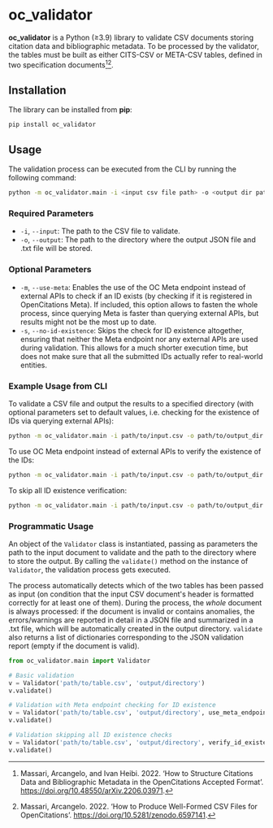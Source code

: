 # oc_validator

**oc_validator** is a Python (≥3.9) library to validate CSV documents storing citation data and bibliographic metadata.
To be processed by the validator, the tables must be built as either CITS-CSV or META-CSV tables, defined in two specification documents[^1][^2].

[^1]: Massari, Arcangelo, and Ivan Heibi. 2022. ‘How to Structure Citations Data and Bibliographic Metadata in the OpenCitations Accepted Format’. https://doi.org/10.48550/arXiv.2206.03971.

[^2]: Massari, Arcangelo. 2022. ‘How to Produce Well-Formed CSV Files for OpenCitations’. https://doi.org/10.5281/zenodo.6597141.

## Installation
The library can be installed from **pip**:
```
pip install oc_validator
```

## Usage

The validation process can be executed from the CLI by running the following command:

```bash
python -m oc_validator.main -i <input csv file path> -o <output dir path> [-m] [-s]
```

### Required Parameters

- `-i`, `--input`: The path to the CSV file to validate.
- `-o`, `--output`: The path to the directory where the output JSON file and .txt file will be stored.

### Optional Parameters

- `-m`, `--use-meta`: Enables the use of the OC Meta endpoint instead of external APIs to check if an ID exists (by checking if it is registered in OpenCitations Meta). If included, this option allows to fasten the whole process, since querying Meta is faster than querying external APIs, but results might not be the most up to date.
- `-s`, `--no-id-existence`: Skips the check for ID existence altogether, ensuring that neither the Meta endpoint nor any external APIs are used during validation. This allows for a much shorter execution time, but does not make sure that all the submitted IDs actually refer to real-world entities.

### Example Usage from CLI

To validate a CSV file and output the results to a specified directory (with optional parameters set to default values, i.e. checking for the existence of IDs via querying external APIs):

```bash
python -m oc_validator.main -i path/to/input.csv -o path/to/output_dir
```

To use OC Meta endpoint instead of external APIs to verify the existence of the IDs:

```bash
python -m oc_validator.main -i path/to/input.csv -o path/to/output_dir -m
```

To skip all ID existence verification:

```bash
python -m oc_validator.main -i path/to/input.csv -o path/to/output_dir -s
```

### Programmatic Usage

An object of the `Validator` class is instantiated, passing as parameters the path to the input document to validate and the path to the directory where to store the output. By calling the `validate()` method on the instance of `Validator`, the validation process gets executed.

The process automatically detects which of the two tables has been passed as input (on condition that the input CSV document's header is formatted correctly for at least one of them). During the process, the *whole* document is always processed: if the document is invalid or contains anomalies, the errors/warnings are reported in detail in a JSON file and summarized in a .txt file, which will be automatically created in the output directory. `validate` also returns a list of dictionaries corresponding to the JSON validation report (empty if the document is valid).

```python
from oc_validator.main import Validator

# Basic validation
v = Validator('path/to/table.csv', 'output/directory')
v.validate()

# Validation with Meta endpoint checking for ID existence
v = Validator('path/to/table.csv', 'output/directory', use_meta_endpoint=True)
v.validate()

# Validation skipping all ID existence checks
v = Validator('path/to/table.csv', 'output/directory', verify_id_existence=False)
v.validate()
```
